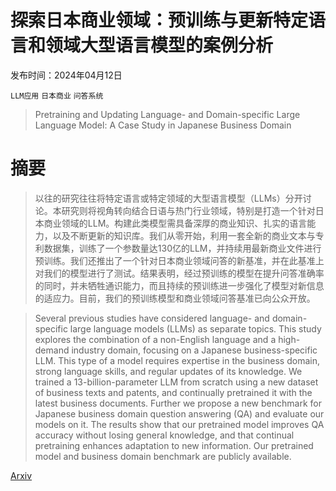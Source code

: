 # 探索日本商业领域：预训练与更新特定语言和领域大型语言模型的案例分析

发布时间：2024年04月12日

`LLM应用` `日本商业` `问答系统`

> Pretraining and Updating Language- and Domain-specific Large Language Model: A Case Study in Japanese Business Domain

# 摘要

> 以往的研究往往将特定语言或特定领域的大型语言模型（LLMs）分开讨论。本研究则将视角转向结合日语与热门行业领域，特别是打造一个针对日本商业领域的LLM。构建此类模型需具备深厚的商业知识、扎实的语言能力，以及不断更新的知识库。我们从零开始，利用一套全新的商业文本与专利数据集，训练了一个参数量达130亿的LLM，并持续用最新商业文件进行预训练。我们还推出了一个针对日本商业领域问答的新基准，并在此基准上对我们的模型进行了测试。结果表明，经过预训练的模型在提升问答准确率的同时，并未牺牲通识能力，而且持续的预训练进一步强化了模型对新信息的适应力。目前，我们的预训练模型和商业领域问答基准已向公众开放。

> Several previous studies have considered language- and domain-specific large language models (LLMs) as separate topics. This study explores the combination of a non-English language and a high-demand industry domain, focusing on a Japanese business-specific LLM. This type of a model requires expertise in the business domain, strong language skills, and regular updates of its knowledge. We trained a 13-billion-parameter LLM from scratch using a new dataset of business texts and patents, and continually pretrained it with the latest business documents. Further we propose a new benchmark for Japanese business domain question answering (QA) and evaluate our models on it. The results show that our pretrained model improves QA accuracy without losing general knowledge, and that continual pretraining enhances adaptation to new information. Our pretrained model and business domain benchmark are publicly available.

[Arxiv](https://arxiv.org/abs/2404.08262)